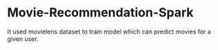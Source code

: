 # Movie-Recommendation-Spark

It used movielens dataset to train model which can predict movies for a given user.
